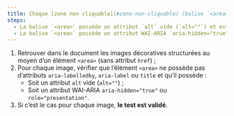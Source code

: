 ```yaml
---
title: Chaque [zone non cliquable](#zone-non-cliquable) (balise `<area>` sans attribut `href`) [de décoration](#image-de-decoration), vérifie-t-elle une de ces conditions ?
steps:
  - La balise `<area>` possède un attribut `alt` vide (`alt=""`) et est dépourvu de tout autre attribut permettant de fournir une [alternative textuelle](#alternative-textuelle-image) ;
  - La balise `<area>` possède un attribut WAI-ARIA `aria-hidden="true"` ou `role="presentation"`.
---
```


1. Retrouver dans le document les images décoratives structurées au moyen d’un élément `<area>` (sans attribut `href`) ;
2. Pour chaque image, vérifier que l’élément `<area>` ne possède pas d’attributs `aria-labelledby`, `aria-label` ou `title` et qu’il possède :
   - Soit un attribut `alt` vide (`alt=""`) ;
   - Soit un attribut WAI-ARIA `aria-hidden="true"` ou `role="presentation"`.
3. Si c’est le cas pour chaque image, **le test est validé**.
